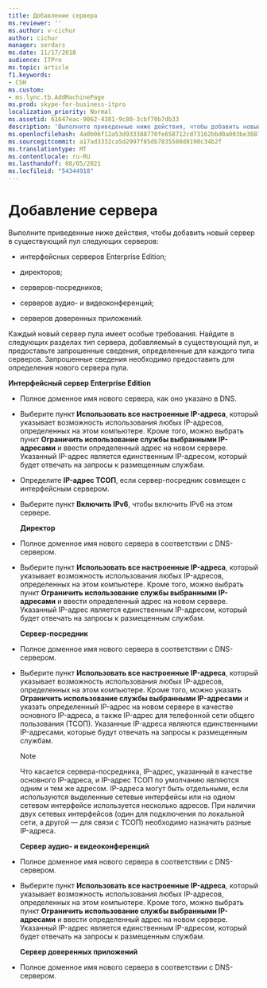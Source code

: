 ```yaml
---
title: Добавление сервера
ms.reviewer: ''
ms.author: v-cichur
author: cichur
manager: serdars
ms.date: 11/17/2018
audience: ITPro
ms.topic: article
f1.keywords:
- CSH
ms.custom:
- ms.lync.tb.AddMachinePage
ms.prod: skype-for-business-itpro
localization_priority: Normal
ms.assetid: 61647eac-9062-4381-9c80-3cbf70b7db33
description: 'Выполните приведенные ниже действия, чтобы добавить новый сервер в существующий пул следующих серверов:'
ms.openlocfilehash: 4a0b06f12a53d933388770fe658712cd73162bbd0a003be38876e735c783b60d
ms.sourcegitcommit: a17ad3332ca5d2997f85db7835500d8190c34b2f
ms.translationtype: MT
ms.contentlocale: ru-RU
ms.lasthandoff: 08/05/2021
ms.locfileid: "54344918"
---
```

# <a name="add-server"></a>Добавление сервера
 
Выполните приведенные ниже действия, чтобы добавить новый сервер в существующий пул следующих серверов:
  
- интерфейсных серверов Enterprise Edition;
    
- директоров;
    
- серверов-посредников;
    
- серверов аудио- и видеоконференций;
    
- серверов доверенных приложений.
    
Каждый новый сервер пула имеет особые требования. Найдите в следующих разделах тип сервера, добавляемый в существующий пул, и предоставьте запрошенные сведения, определенные для каждого типа серверов. Запрошенные сведения необходимо предоставить для определения нового сервера пула.
  
 **Интерфейсный сервер Enterprise Edition**
  
- Полное доменное имя нового сервера, как оно указано в DNS.
    
- Выберите пункт **Использовать все настроенные IP-адреса**, который указывает возможность использования любых IP-адресов, определенных на этом компьютере. Кроме того, можно выбрать пункт **Ограничить использование службы выбранными IP-адресами** и ввести определенный адрес на новом сервере. Указанный IP-адрес является единственным IP-адресом, который будет отвечать на запросы к размещенным службам.
    
- Определите **IP-адрес ТСОП**, если сервер-посредник совмещен с интерфейсным сервером.
    
- Выберите пункт **Включить IPv6**, чтобы включить IPv6 на этом сервере.
    
  **Директор**
  
- Полное доменное имя нового сервера в соответствии с DNS-сервером.
    
- Выберите пункт **Использовать все настроенные IP-адреса**, который указывает возможность использования любых IP-адресов, определенных на этом компьютере. Кроме того, можно выбрать пункт **Ограничить использование службы выбранными IP-адресами** и ввести определенный адрес на новом сервере. Указанный IP-адрес является единственным IP-адресом, который будет отвечать на запросы к размещенным службам.
    
  **Сервер-посредник**
  
- Полное доменное имя нового сервера в соответствии с DNS-сервером.
    
- Выберите пункт **Использовать все настроенные IP-адреса**, который указывает возможность использования любых IP-адресов, определенных на этом компьютере. Кроме того, можно указать **Ограничить использование службы выбранными IP-адресами** и указать определенный IP-адрес на новом сервере в качестве основного IP-адреса, а также IP-адрес для телефонной сети общего пользования (ТСОП). Указанные IP-адреса являются единственными IP-адресами, которые будут отвечать на запросы к размещенным службам.
    
    > [!NOTE]
    > Что касается сервера-посредника, IP-адрес, указанный в качестве основного IP-адреса, и IP-адрес ТСОП по умолчанию являются одним и тем же адресом. IP-адреса могут быть отдельными, если используются выделенные сетевые интерфейсы или на одном сетевом интерфейсе используется несколько адресов. При наличии двух сетевых интерфейсов (один для подключения по локальной сети, а другой — для связи с ТСОП) необходимо назначить разные IP-адреса. 
  
  **Сервер аудио- и видеоконференций**
  
- Полное доменное имя нового сервера в соответствии с DNS-сервером.
    
- Выберите пункт **Использовать все настроенные IP-адреса**, который указывает возможность использования любых IP-адресов, определенных на этом компьютере. Кроме того, можно выбрать пункт **Ограничить использование службы выбранными IP-адресами** и ввести определенный адрес на новом сервере. Указанный IP-адрес является единственным IP-адресом, который будет отвечать на запросы к размещенным службам.
    
  **Сервер доверенных приложений**
  
- Полное доменное имя нового сервера в соответствии с DNS-сервером.
    


